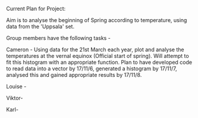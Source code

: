 Current Plan for Project:

Aim is to analyse the beginning of Spring according to temperature, using data from the 'Uppsala' set.

Group members have the following tasks - 

Cameron - Using data for the 21st March each year, plot and analyse the temperatures at the vernal
equinox (Official start of spring). Will attempt to fit this histogram with an appropriate function.
Plan to have developed code to read data into a vector by 17/11/6, generated a histogram by 17/11/7, 
analysed this and gained appropriate results by 17/11/8.

Louise - 

Viktor-

Karl-